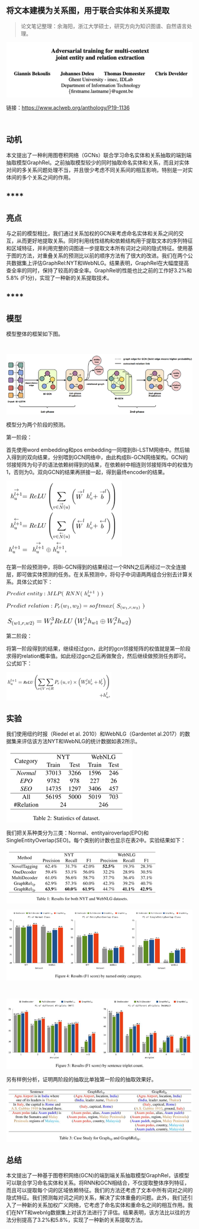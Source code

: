 
## 将文本建模为关系图，用于联合实体和关系提取


> 论文笔记整理：余海阳，浙江大学硕士，研究方向为知识图谱、自然语言处理。


![](img/将文本建模为关系图，用于联合实体和关系提取.md_1.png)

链接：https://www.aclweb.org/anthology/P19-1136

 

## **动机**

本文提出了一种利用图卷积网络（GCNs）联合学习命名实体和关系抽取的端到端抽取模型GraphRel。之前抽取模型较少的同时抽取命名实体和关系，而且对实体对间的多关系问题处理不当，并且很少考虑不同关系间的相互影响，特别是一对实体间的多个关系之间的作用。

## ****

## **亮点**

与之前的模型相比，我们通过关系加权的GCN来考虑命名实体和关系之间的交互，从而更好地提取关系。同时利用线性结构和依赖结构用于提取文本的序列特征和区域特征，并利用完整的词图进一步提取文本所有词对之间的隐式特征。使用基于图的方法，对重叠关系的预测比以前的顺序方法有了很大的改进。我们在两个公共数据集上评估GraphRel:NYT和WebNLG。结果表明，GraphRel在大幅度提高查全率的同时，保持了较高的查全率。GraphRel的性能也比之前的工作好3.2%和5.8% (F1分)，实现了一种新的关系提取技术。

## ****

## **模型**

模型整体的框架如下图。



 

![](img/将文本建模为关系图，用于联合实体和关系提取.md_2.png)



模型分为两个阶段的预测。

第一阶段：

首先使用word embedding和pos embedding一同喂到Bi-LSTM网络中。然后输入得到的双向结果，分别喂到GCN网络中，由此构成Bi-GCN网络架构。GCN的邻接矩阵为句子的语法依赖树得到的结果，在依赖树中相连则邻接矩阵中的权值为1，否则为0。双向GCN的结果再拼接一起，得到最终encoder的结果。

![](img/将文本建模为关系图，用于联合实体和关系提取.md_3.png)

在第一阶段预测中，将Bi-GCN得到的结果经过一个RNN之后再经过一次全连接层，即可做实体预测的任务。在关系预测中，将句子中词语两两组合分别去计算关系。具体公式如下：

![](img/将文本建模为关系图，用于联合实体和关系提取.md_4.png)



![](img/将文本建模为关系图，用于联合实体和关系提取.md_5.png)

![](img/将文本建模为关系图，用于联合实体和关系提取.md_6.png)

第二阶段：

将第一阶段得到的结果，继续经过gcn，此时的gcn邻接矩阵的权值就是第一阶段求得的relation概率值。如此经过gcn之后再做聚合，然后继续做预测任务即可。公式如下：

![](img/将文本建模为关系图，用于联合实体和关系提取.md_7.png)

## **实验**

我们使用纽约时报（Riedel et al. 2010）和WebNLG（Gardentet al.2017）的数据集来评估该方法NYT和WebNLG的统计数据如表2所示。

![](img/将文本建模为关系图，用于联合实体和关系提取.md_8.png)



我们把关系种类分为三类：Normal、entityairoverlap(EPO)和SingleEntityOverlap(SEO)。每个类别的计数也显示在表2中。实验结果如下：

![](img/将文本建模为关系图，用于联合实体和关系提取.md_9.png)



![](img/将文本建模为关系图，用于联合实体和关系提取.md_10.png)

 

![](img/将文本建模为关系图，用于联合实体和关系提取.md_11.png)

另有样例分析，证明两阶段的抽取比单独第一阶段的抽取效果好。

![](img/将文本建模为关系图，用于联合实体和关系提取.md_12.png)



## **总结**                        

本文提出了一种基于图卷积网络(GCN)的端到端关系抽取模型GraphRel，该模型可以联合学习命名实体和关系。将RNN和GCN相结合，不仅提取整体序列特征，而且可以提取每个词的区域依赖特征。我们的方法还考虑了文本中所有词对之间的隐式特征。我们预测每对词之间的关系，解决了实体重叠的问题。此外，我们还引入了一种新的关系加权广义网络，它考虑了命名实体和重命名之间的相互作用。我们在NYT和webnlg数据集上对该方法进行了评估。结果表明，该方法比以往的方法分别提高了3.2%和5.8%，实现了一种新的关系提取方法。